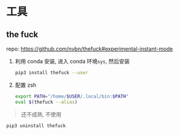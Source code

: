 # 工具

## the fuck

repo: https://github.com/nvbn/thefuck#experimental-instant-mode

1. 利用 conda 安装, 进入 conda 环境`sys`, 然后安装

   ```bash
   pip3 install thefuck --user
   ```

2. 配置 zsh

   ```bash
   export PATH="/home/$USER/.local/bin:$PATH"
   eval $(thefuck --alias)
   ```

> 还不成熟, 不使用

```bash
pip3 uninstall thefuck
```
